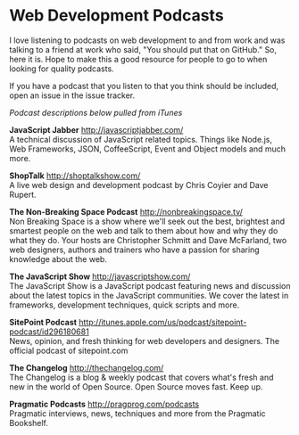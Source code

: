 # Web Development Podcasts

I love listening to podcasts on web development to and from work and was talking to a friend at work who said, "You should put that on GitHub."  So, here it is. Hope to make this a good resource for people to go to when looking for quality podcasts.

If you have a podcast that you listen to that you think should be included, open an issue in the issue tracker.

_Podcast descriptions below pulled from iTunes_  


**JavaScript Jabber** http://javascriptjabber.com/  
A technical discussion of JavaScript related topics. Things like Node.js, Web Frameworks, JSON, CoffeeScript, Event and Object models and much more.

**ShopTalk** http://shoptalkshow.com/  
A live web design and development podcast by Chris Coyier and Dave Rupert.

**The Non-Breaking Space Podcast** http://nonbreakingspace.tv/  
Non Breaking Space is a show where we'll seek out the best, brightest and smartest people on the web and talk to them about how and why they do what they do. Your hosts are Christopher Schmitt and Dave McFarland, two web designers, authors and trainers who have a passion for sharing knowledge about the web.

**The JavaScript Show**  http://javascriptshow.com/  
The JavaScript Show is a JavaScript podcast featuring news and discussion about the latest topics in the JavaScript communities. We cover the latest in frameworks, development techniques, quick scripts and more.

**SitePoint Podcast** http://itunes.apple.com/us/podcast/sitepoint-podcast/id296180681  
News, opinion, and fresh thinking for web developers and designers. The official podcast of sitepoint.com

**The Changelog** http://thechangelog.com/  
The Changelog is a blog & weekly podcast that covers what's fresh and new in the world of Open Source. Open Source moves fast. Keep up.

**Pragmatic Podcasts** http://pragprog.com/podcasts  
Pragmatic interviews, news, techniques and more from the Pragmatic Bookshelf.

